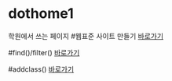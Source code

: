 # dothome1
학원에서 쓰는 페이지
#웹표준 사이트 만들기
<a href="https://junghyunnn.github.io/dothome1/webstandard/index.html">바로가기</a>

#find()/filter()
<a href="https://junghyunnn.github.io/dothome1/jpuery/jquery04.html">바로가기</a>

#addclass()
<a href="https://junghyunnn.github.io/dothome1/jpuery/jquery06_addclass2.html">바로가기</a>

